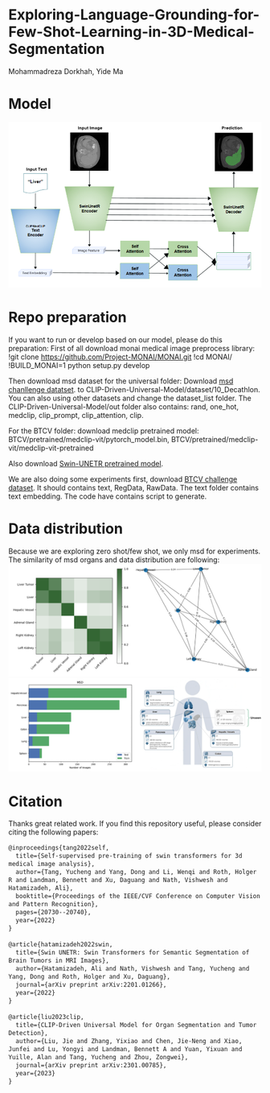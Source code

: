 # Exploring-Language-Grounding-for-Few-Shot-Learning-in-3D-Medical-Segmentation

Mohammadreza Dorkhah, Yide Ma

# Model
![image](./assets/model.png)

# Repo preparation
If you want to run or develop based on our model, please do this preparation:
First of all download monai medical image preprocess library:
!git clone https://github.com/Project-MONAI/MONAI.git
!cd MONAI/
!BUILD_MONAI=1 python setup.py develop

Then download msd dataset for the universal folder:
Download [msd chanllenge datatset](http://medicaldecathlon.com/). to CLIP-Driven-Universal-Model/dataset/10_Decathlon.
You can also using other datasets and change the dataset_list folder.
The CLIP-Driven-Universal-Model/out folder also contains: rand, one_hot, medclip, clip_prompt, clip_attention, clip.

For the BTCV folder:
download medclip pretrained model:
BTCV/pretrained/medclip-vit/pytorch_model.bin, BTCV/pretrained/medclip-vit/medclip-vit-pretrained

Also download [Swin-UNETR pretrained model](https://github.com/Project-MONAI/research-contributions/tree/main/SwinUNETR/BTCV).

We are also doing some experiments first, download [BTCV challenge dataset](https://www.synapse.org/#!Synapse:syn3193805/wiki/217752).
It should contains text, RegData, RawData. The text folder contains text embedding. The code have contains script to generate.

# Data distribution
Because we are exploring zero shot/few shot, we only msd for experiments. The similarity of msd organs and data distribution are following:
![image](./assets/similarity.png)
![image](./assets/distribution.png)


# Citation
Thanks great related work.
If you find this repository useful, please consider citing the following papers:

```
@inproceedings{tang2022self,
  title={Self-supervised pre-training of swin transformers for 3d medical image analysis},
  author={Tang, Yucheng and Yang, Dong and Li, Wenqi and Roth, Holger R and Landman, Bennett and Xu, Daguang and Nath, Vishwesh and Hatamizadeh, Ali},
  booktitle={Proceedings of the IEEE/CVF Conference on Computer Vision and Pattern Recognition},
  pages={20730--20740},
  year={2022}
}

@article{hatamizadeh2022swin,
  title={Swin UNETR: Swin Transformers for Semantic Segmentation of Brain Tumors in MRI Images},
  author={Hatamizadeh, Ali and Nath, Vishwesh and Tang, Yucheng and Yang, Dong and Roth, Holger and Xu, Daguang},
  journal={arXiv preprint arXiv:2201.01266},
  year={2022}
}

@article{liu2023clip,
  title={CLIP-Driven Universal Model for Organ Segmentation and Tumor Detection},
  author={Liu, Jie and Zhang, Yixiao and Chen, Jie-Neng and Xiao, Junfei and Lu, Yongyi and Landman, Bennett A and Yuan, Yixuan and Yuille, Alan and Tang, Yucheng and Zhou, Zongwei},
  journal={arXiv preprint arXiv:2301.00785},
  year={2023}
}
```


